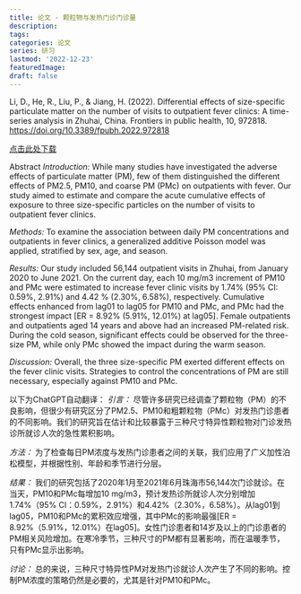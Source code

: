 ```yaml
---
title: 论文 - 颗粒物与发热门诊门诊量
description:
tags:
categories: 论文
series: 研习
lastmod: '2022-12-23'
featuredImage:
draft: false
---
```


<!--more-->

Li, D., He, R., Liu, P., & Jiang, H. (2022). Differential effects of size-specific particulate matter on the number of visits to outpatient fever clinics: A time-series analysis in Zhuhai, China. Frontiers in public health, 10, 972818. https://doi.org/10.3389/fpubh.2022.972818

[点击此处下载](https://www.frontiersin.org/articles/10.3389/fpubh.2022.972818/pdf)

Abstract
*Introduction:* While many studies have investigated the adverse effects of particulate matter (PM), few of them distinguished the different effects of PM2.5, PM10, and coarse PM (PMc) on outpatients with fever. Our study aimed to estimate and compare the acute cumulative effects of exposure to three size-specific particles on the number of visits to outpatient fever clinics.

*Methods:* To examine the association between daily PM concentrations and outpatients in fever clinics, a generalized additive Poisson model was applied, stratified by sex, age, and season.

*Results:* Our study included 56,144 outpatient visits in Zhuhai, from January 2020 to June 2021. On the current day, each 10 mg/m3 increment of PM10 and PMc were estimated to increase fever clinic visits by 1.74% (95% CI: 0.59%, 2.91%) and 4.42 % (2.30%, 6.58%), respectively. Cumulative effects enhanced from lag01 to lag05 for PM10 and PMc, and PMc had the strongest impact [ER = 8.92% (5.91%, 12.01%) at lag05]. Female outpatients and outpatients aged 14 years and above had an increased PM-related risk. During the cold season, significant effects could be observed for the three-size PM, while only PMc showed the impact during the warm season.

*Discussion:* Overall, the three size-specific PM exerted different effects on the fever clinic visits. Strategies to control the concentrations of PM are still necessary, especially against PM10 and PMc.

以下为ChatGPT自动翻译：
*引言：* 尽管许多研究已经调查了颗粒物（PM）的不良影响，但很少有研究区分了PM2.5、PM10和粗颗粒物（PMc）对发热门诊患者的不同影响。我们的研究旨在估计和比较暴露于三种尺寸特异性颗粒物对门诊发热诊所就诊人次的急性累积影响。

*方法：* 为了检查每日PM浓度与发热门诊患者之间的关联，我们应用了广义加性泊松模型，并根据性别、年龄和季节进行分层。

*结果：* 我们的研究包括了2020年1月至2021年6月珠海市56,144次门诊就诊。在当天，PM10和PMc每增加10 mg/m3，预计发热诊所就诊人次分别增加1.74%（95% CI：0.59%，2.91%）和4.42%（2.30%，6.58%）。从lag01到lag05，PM10和PMc的累积效应增强，其中PMc的影响最强[ER = 8.92%（5.91%，12.01%）在lag05]。女性门诊患者和14岁及以上的门诊患者的PM相关风险增加。在寒冷季节，三种尺寸的PM都有显著影响，而在温暖季节，只有PMc显示出影响。

*讨论：* 总的来说，三种尺寸特异性PM对发热门诊就诊人次产生了不同的影响。控制PM浓度的策略仍然是必要的，尤其是针对PM10和PMc。
